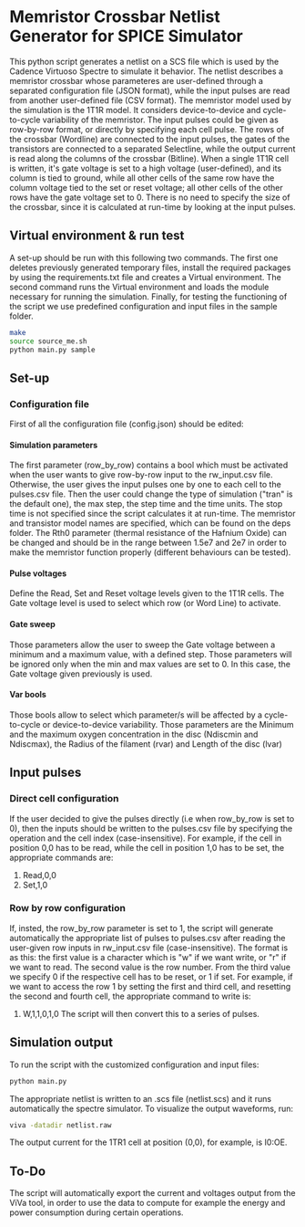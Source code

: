 # Memristor Crossbar Netlist Generator for SPICE Simulator

This python script generates a netlist on a SCS file which is used by the Cadence Virtuoso Spectre to simulate it behavior. The netlist describes a memristor crossbar whose parameteres are user-defined through a separated configuration file (JSON format), while the input pulses are read from another user-defined file (CSV format). The memristor model used by the simulation is the 1T1R model. It considers device-to-device and cycle-to-cycle variability of the memristor. 
The input pulses could be given as row-by-row format, or directly by specifying each cell pulse. The rows of the crossbar (Wordline) are connected to the input pulses, the gates of the transistors are connected to a separated Selectline, while the output current is read along the columns of the crossbar (Bitline). When a single 1T1R cell is written, it's gate voltage is set to a high voltage (user-defined), and its column is tied to ground, while all other cells of the same row have the column voltage tied to the set or reset voltage; all other cells of the other rows have the gate voltage set to 0.
There is no need to specify the size of the crossbar, since it is calculated at run-time by looking at the input pulses.


## Virtual environment & run test

A set-up should be run with this following two commands. The first one deletes previously generated temporary files, install the required packages by using the requirements.txt file and creates a Virtual environment. The second command runs the Virtual environment and loads the module necessary for running the simulation. Finally, for testing the functioning of the script we use predefined configuration and input files in the sample folder.

``` bash
make
source source_me.sh
python main.py sample
```

## Set-up

### Configuration file

First of all the configuration file (config.json) should be edited:
#### Simulation parameters
The first parameter (row_by_row) contains a bool which must be activated when the user wants to give row-by-row input to the rw_input.csv file. Otherwise, the user gives the input pulses one by one to each cell to the pulses.csv file.
Then the user could change the type of simulation ("tran" is the default one), the max step, the step time and the time units. The stop time is not specified since the script calculates it at run-time. The memristor and transistor model names are specified, which can be found on the deps folder. The Rth0 parameter (thermal resistance of the Hafnium Oxide) can be changed and should be in the range between 1.5e7 and 2e7 in order to make the memristor function properly (different behaviours can be tested).
#### Pulse voltages
Define the Read, Set and Reset voltage levels given to the 1T1R cells. The Gate voltage level is used to select which row (or Word Line) to activate.
#### Gate sweep
Those parameters allow the user to sweep the Gate voltage between a minimum and a maximum value, with a defined step. Those parameters will be ignored only when the min and max values are set to 0. In this case, the Gate voltage given previously is used.
#### Var bools
Those bools allow to select which parameter/s will be affected by a cycle-to-cycle or device-to-device variability. Those parameters are the Minimum and the maximum oxygen concentration in the disc (Ndiscmin and Ndiscmax), the Radius of the filament (rvar) and Length of the disc (lvar)


## Input pulses

### Direct cell configuration
If the user decided to give the pulses directly (i.e when row_by_row is set to 0), then the inputs should be written to the pulses.csv file by specifying the operation and the cell index (case-insensitive). For example, if the cell in position 0,0 has to be read, while the cell in position 1,0 has to be set, the appropriate commands are:
1. Read,0,0
1. Set,1,0

### Row by row configuration
If, insted, the row_by_row parameter is set to 1, the script will generate automatically the appropriate list of pulses to pulses.csv after reading the user-given row inputs in rw_input.csv file (case-insensitive). The format is as this: the first value is a character which is "w" if we want write, or "r" if we want to read. The second value is the row number. From the third value we specify 0 if the respective cell has to be reset, or 1 if set. For example, if we want to access the row 1 by setting the first and third cell, and resetting the second and fourth cell, the appropriate command to write is:
1. W,1,1,0,1,0
The script will then convert this to a series of pulses.

## Simulation output
To run the script with the customized configuration and input files:
``` bash
python main.py
```
The appropriate netlist is written to an .scs file (netlist.scs) and it runs automatically the spectre simulator.
To visualize the output waveforms, run:
``` bash
viva -datadir netlist.raw
```
The output current for the 1TR1 cell at position (0,0), for example, is I0:OE.

## To-Do
The script will automatically export the current and voltages output from the ViVa tool, in order to use the data to compute for example the energy and power consumption during certain operations.